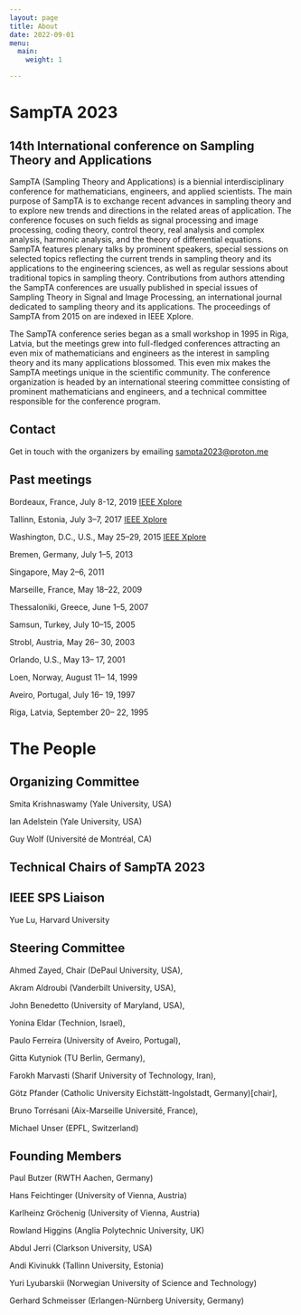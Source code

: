 ```yaml
---
layout: page
title: About
date: 2022-09-01
menu:
  main:
    weight: 1

---
```

# SampTA 2023
## 14th International conference on **Sampling Theory and Applications**

SampTA (Sampling Theory and Applications) is a biennial interdisciplinary conference for mathematicians, engineers, and applied scientists. The main purpose of SampTA is to exchange recent advances in sampling theory and to explore new trends and directions in the related areas of application. The conference focuses on such fields as signal processing and image processing, coding theory, control theory, real analysis and complex analysis, harmonic analysis, and the theory of differential equations. SampTA features plenary talks by prominent speakers, special sessions on selected topics reflecting the current trends in sampling theory and its applications to the engineering sciences, as well as regular sessions about traditional topics in sampling theory. Contributions from authors attending the SampTA conferences are usually published in special issues of Sampling Theory in Signal and Image Processing, an international journal dedicated to sampling theory and its applications. The proceedings of SampTA from 2015 on are indexed in IEEE Xplore.

The SampTA conference series began as a small workshop in 1995 in Riga, Latvia, but the meetings grew into full-fledged conferences attracting an even mix of mathematicians and engineers as the interest in sampling theory and its many applications blossomed. This even mix makes the SampTA meetings unique in the scientific community. The conference organization is headed by an international steering committee consisting of prominent mathematicians and engineers, and a technical committee responsible for the conference program.

## Contact
Get in touch with the organizers by emailing [sampta2023@proton.me](mailto:sampta2023@proton.me)

## Past meetings
Bordeaux, France, July 8-12, 2019 [IEEE Xplore](https://ieeexplore.ieee.org/search/searchresult.jsp?queryText=sampTA&ranges=2019_2019_Year)

Tallinn, Estonia, July 3–7, 2017  [IEEE Xplore](https://ieeexplore.ieee.org/search/searchresult.jsp?queryText=sampTA&ranges=2017_2017_Year)

Washington, D.C., U.S., May 25–29, 2015 [IEEE Xplore](https://ieeexplore.ieee.org/search/searchresult.jsp?queryText=sampTA&ranges=2015_2015_Year)

Bremen, Germany, July 1–5, 2013

Singapore, May 2–6, 2011

Marseille, France, May 18–22, 2009

Thessaloniki, Greece, June 1–5, 2007

Samsun, Turkey, July 10–15, 2005

Strobl, Austria, May 26– 30, 2003

Orlando, U.S., May 13– 17, 2001

Loen, Norway, August 11– 14, 1999

Aveiro, Portugal, July 16– 19, 1997

Riga, Latvia, September 20– 22, 1995

# The People
## Organizing Committee

Smita Krishnaswamy (Yale University, USA)

Ian Adelstein (Yale University, USA)

Guy Wolf (Université de Montréal, CA)

## Technical Chairs of SampTA 2023



## IEEE SPS Liaison

Yue Lu, Harvard University

## Steering Committee

Ahmed Zayed, Chair (DePaul University, USA),

Akram Aldroubi  (Vanderbilt University, USA),

John Benedetto  (University of Maryland, USA),

Yonina Eldar  (Technion, Israel),

Paulo Ferreira  (University of Aveiro, Portugal),

Gitta Kutyniok  (TU Berlin, Germany),

Farokh Marvasti  (Sharif University of Technology, Iran),

Götz Pfander (Catholic University Eichstätt-Ingolstadt, Germany)[chair],

Bruno Torrésani  (Aix-Marseille Université, France),

Michael Unser  (EPFL, Switzerland)

## Founding Members

Paul Butzer  (RWTH Aachen, Germany)

Hans Feichtinger  (University of Vienna, Austria)
 
Karlheinz Gröchenig (University of Vienna, Austria) 

Rowland Higgins (Anglia Polytechnic University, UK) 

Abdul Jerri  (Clarkson University, USA)

Andi Kivinukk  (Tallinn University, Estonia)

Yuri Lyubarskii  (Norwegian University of Science and Technology)
 
Gerhard Schmeisser  (Erlangen-Nürnberg University, Germany)

